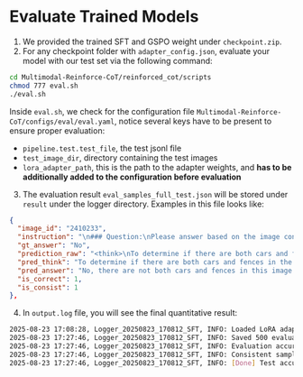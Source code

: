 # Evaluate Trained Models
1. We provided the trained SFT and GSPO weight under `checkpoint.zip`.
2. For any checkpoint folder with `adapter_config.json`, evaluate your model with our test set via the following command:
```bash
cd Multimodal-Reinforce-CoT/reinforced_cot/scripts
chmod 777 eval.sh
./eval.sh
```
Inside `eval.sh`, we check for the configuration file `Multimodal-Reinforce-CoT/configs/eval/eval.yaml`, notice several keys have to be present to ensure proper evaluation:
- `pipeline.test.test_file`, the test jsonl file
- `test_image_dir`, directory containing the test images
- `lora_adapter_path`, this is the path to the adapter weights, and **has to be additionally added to the configuration before evaluation**
3. The evaluation result `eval_samples_full_test.json` will be stored under `result` under the logger directory. Examples in this file looks like:
```json
{
  "image_id": "2410233",
  "instruction": "\n### Question:\nPlease answer based on the image content: Are there both cars and fences in this image?",
  "gt_answer": "No",
  "prediction_raw": "<think>\nTo determine if there are both cars and fences in the image, I need to carefully examine the elements present in the picture. The image shows an elephant standing in a grassy area with rocks and trees in the background. There is also a fence visible in the distance. However, there are no vehicles such as cars present in the image. Therefore, the answer is no, there are not both cars and fences in this image.\n</think>\n<answer>\nNo, there are not both cars and fences in this image.\n</answer>",
  "pred_think": "To determine if there are both cars and fences in the image, I need to carefully examine the elements present in the picture. The image shows an elephant standing in a grassy area with rocks and trees in the background. There is also a fence visible in the distance. However, there are no vehicles such as cars present in the image. Therefore, the answer is no, there are not both cars and fences in this image.",
  "pred_answer": "No, there are not both cars and fences in this image.",
  "is_correct": 1,
  "is_consist": 1
},
```
4. In `output.log` file, you will see the final quantitative result:
```bash
2025-08-23 17:08:28, Logger_20250823_170812_SFT, INFO: Loaded LoRA adapter from ...
2025-08-23 17:27:46, Logger_20250823_170812_SFT, INFO: Saved 500 evaluation samples to ...
2025-08-23 17:27:46, Logger_20250823_170812_SFT, INFO: Evaluation accuracy: 0.8480
2025-08-23 17:27:46, Logger_20250823_170812_SFT, INFO: Consistent samples percentage: 0.9575
2025-08-23 17:27:46, Logger_20250823_170812_SFT, INFO: [Done] Test accuracy: 0.8480
```